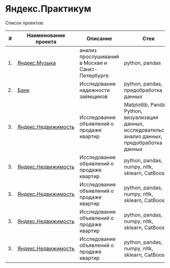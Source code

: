 # Яндекс.Практикум

Список проектов:

| #    | Наименование проекта                | Описание                                                     | Стек                                                         |
| ---- | ------------------------------------------------------------ | ------------------------------------------------------------ | ------------------------------------------------------------ |
| 1.   | [Яндекс.Музыка](https://github.com/scimyst/yandex_practicum/tree/main/Y_project_1(yandex_music)) | анализ прослушиваний в Москве и Санкт-Петербурге | python, pandas       |
| 2.   | [Банк](https://github.com/scimyst/yandex_practicum/tree/main/Y_project_2(bank_clients)) | Исследование надежности заёмщиков | python, pandas, предобработка данных |
| 3.   | [Яндекс.Недвижимость](https://github.com/scimyst/yandex_practicum/tree/main/Y_project_3(real_estate)) | Исследование объявлений о продаже квартир             | Matplotlib, Pandas, Python, визуализация данных, исследовательский анализ данных, предобработка данных |
| 3.   | [Яндекс.Недвижимость](https://github.com/scimyst/yandex_practicum/tree/main/Y_project_3(real_estate)) | Исследование объявлений о продаже квартир             | python, pandas, numpy, nltk, sklearn, CatBoost |
| 3.   | [Яндекс.Недвижимость](https://github.com/scimyst/yandex_practicum/tree/main/Y_project_3(real_estate)) | Исследование объявлений о продаже квартир             | python, pandas, numpy, nltk, sklearn, CatBoost |
| 3.   | [Яндекс.Недвижимость](https://github.com/scimyst/yandex_practicum/tree/main/Y_project_3(real_estate)) | Исследование объявлений о продаже квартир             | python, pandas, numpy, nltk, sklearn, CatBoost |
| 3.   | [Яндекс.Недвижимость](https://github.com/scimyst/yandex_practicum/tree/main/Y_project_3(real_estate)) | Исследование объявлений о продаже квартир             | python, pandas, numpy, nltk, sklearn, CatBoost |
